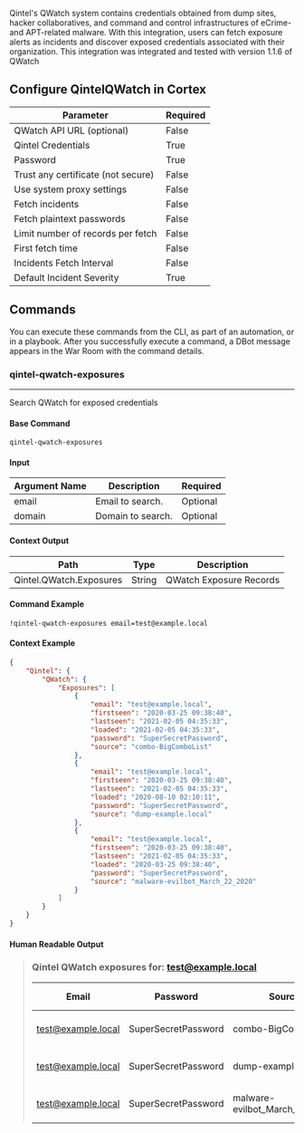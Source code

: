 Qintel's QWatch system contains credentials obtained from dump sites, hacker collaboratives, and command and control infrastructures of eCrime- and APT-related malware. With this integration, users can fetch exposure alerts as incidents and discover exposed credentials associated with their organization.
This integration was integrated and tested with version 1.1.6 of QWatch

## Configure QintelQWatch in Cortex


| **Parameter** | **Required** |
| --- | --- |
| QWatch API URL (optional) | False |
| Qintel Credentials | True |
| Password | True |
| Trust any certificate (not secure) | False |
| Use system proxy settings | False |
| Fetch incidents | False |
| Fetch plaintext passwords | False |
| Limit number of records per fetch | False |
| First fetch time | False |
| Incidents Fetch Interval | False |
| Default Incident Severity | True |

## Commands

You can execute these commands from the CLI, as part of an automation, or in a playbook.
After you successfully execute a command, a DBot message appears in the War Room with the command details.

### qintel-qwatch-exposures

***
Search QWatch for exposed credentials


#### Base Command

`qintel-qwatch-exposures`

#### Input

| **Argument Name** | **Description** | **Required** |
| --- | --- | --- |
| email | Email to search. | Optional | 
| domain | Domain to search. | Optional | 


#### Context Output

| **Path** | **Type** | **Description** |
| --- | --- | --- |
| Qintel.QWatch.Exposures | String | QWatch Exposure Records | 


#### Command Example

```!qintel-qwatch-exposures email=test@example.local```

#### Context Example

```json
{
    "Qintel": {
        "QWatch": {
            "Exposures": [
                {
                    "email": "test@example.local",
                    "firstseen": "2020-03-25 09:38:40",
                    "lastseen": "2021-02-05 04:35:33",
                    "loaded": "2021-02-05 04:35:33",
                    "password": "SuperSecretPassword",
                    "source": "combo-BigComboList"
                },
                {
                    "email": "test@example.local",
                    "firstseen": "2020-03-25 09:38:40",
                    "lastseen": "2021-02-05 04:35:33",
                    "loaded": "2020-08-10 02:10:11",
                    "password": "SuperSecretPassword",
                    "source": "dump-example.local"
                },
                {
                    "email": "test@example.local",
                    "firstseen": "2020-03-25 09:38:40",
                    "lastseen": "2021-02-05 04:35:33",
                    "loaded": "2020-03-25 09:38:40",
                    "password": "SuperSecretPassword",
                    "source": "malware-evilbot_March_22_2020"
                }
            ]
        }
    }
}
```

#### Human Readable Output

>### Qintel QWatch exposures for: <test@example.local>
>
>|Email|Password|Source|Loaded|First Seen|Last Seen|
>|---|---|---|---|---|---|
>| <test@example.local> | SuperSecretPassword | combo-BigComboList | 2021-02-05 04:35:33 | 2020-03-25 09:38:40 | 2021-02-05 04:35:33 |
>| <test@example.local> | SuperSecretPassword | dump-example.local | 2020-08-10 02:10:11 | 2020-03-25 09:38:40 | 2021-02-05 04:35:33 |
>| <test@example.local> | SuperSecretPassword | malware-evilbot_March_22_2020 | 2020-03-25 09:38:40 | 2020-03-25 09:38:40 | 2021-02-05 04:35:33 |
